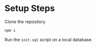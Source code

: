 # Setup Steps

Clone the repository

```bash
npm i
```

Run the `init.sql` script on a local database.